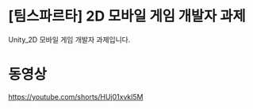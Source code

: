 # [팀스파르타] 2D 모바일 게임 개발자 과제 
Unity_2D 모바일 게임 개발자 과제입니다.

# 동영상
https://youtube.com/shorts/HUj01xvkl5M
